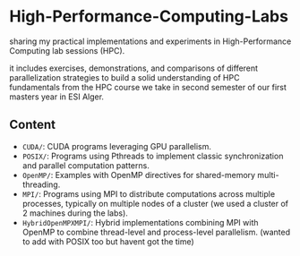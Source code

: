 # High-Performance-Computing-Labs

sharing my practical implementations and experiments in High-Performance Computing lab sessions (HPC). 

it includes exercises, demonstrations, and comparisons of different parallelization strategies to build a solid understanding of HPC fundamentals from the HPC course we take in second semester of our first masters year in ESI Alger.

## Content

- `CUDA/`: CUDA programs leveraging GPU parallelism.
- `POSIX/`: Programs using Pthreads to implement classic synchronization and parallel computation patterns.
- `OpenMP/`: Examples with OpenMP directives for shared-memory multi-threading.
- `MPI/`: Programs using MPI to distribute computations across multiple processes, typically on multiple nodes of a cluster (we used a cluster of 2 machines during the labs).
- `HybridOpenMPXMPI/`: Hybrid implementations combining MPI with OpenMP to combine thread-level and process-level parallelism. (wanted to add with POSIX too but havent got the time)
